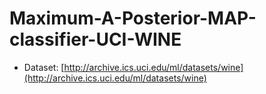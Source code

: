 # Maximum-A-Posterior-MAP-classifier-UCI-WINE

- Dataset: [http://archive.ics.uci.edu/ml/datasets/wine](http://archive.ics.uci.edu/ml/datasets/wine)
